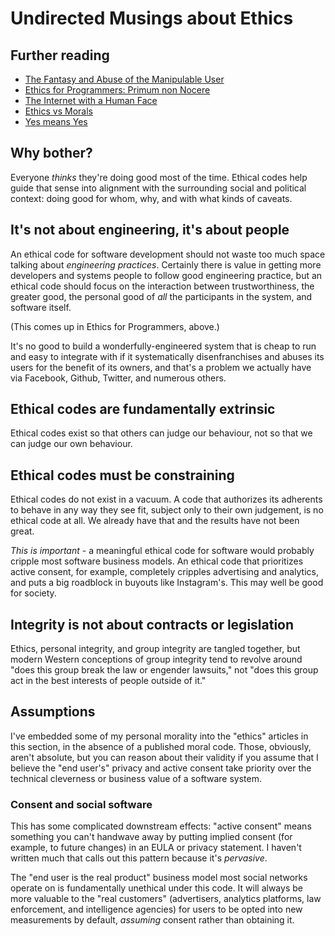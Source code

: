 # Undirected Musings about Ethics

## Further reading

* [The Fantasy and Abuse of the Manipulable User](http://modelviewculture.com/pieces/the-fantasy-and-abuse-of-the-manipulable-user)
* [Ethics for Programmers: Primum non Nocere](https://glyph.twistedmatrix.com/2005/11/ethics-for-programmers-primum-non.html)
* [The Internet with a Human Face](http://idlewords.com/bt14.htm)
* [Ethics vs Morals](http://www.diffen.com/difference/Ethics_vs_Morals)
* [Yes means Yes](http://yesmeansyesblog.wordpress.com)

## Why bother?

Everyone _thinks_ they're doing good most of the time. Ethical codes help
guide that sense into alignment with the surrounding social and political
context: doing good for whom, why, and with what kinds of caveats.

## It's not about engineering, it's about people

An ethical code for software development should not waste too much space
talking about _engineering practices_. Certainly there is value in getting
more developers and systems people to follow good engineering practice, but
an ethical code should focus on the interaction between trustworthiness, the
greater good, the personal good of _all_ the participants in the system, and
software itself.

(This comes up in Ethics for Programmers, above.)

It's no good to build a wonderfully-engineered system that is cheap to run
and easy to integrate with if it systematically disenfranchises and abuses
its users for the benefit of its owners, and that's a problem we actually
have via Facebook, Github, Twitter, and numerous others.

## Ethical codes are fundamentally extrinsic

Ethical codes exist so that others can judge our behaviour, not so that we
can judge our own behaviour.

## Ethical codes must be constraining

Ethical codes do not exist in a vacuum. A code that authorizes its adherents
to behave in any way they see fit, subject only to their own judgement, is no
ethical code at all. We already have that and the results have not been great.

_This is important_ - a meaningful ethical code for software would probably
cripple most software business models. An ethical code that prioritizes
active consent, for example, completely cripples advertising and analytics,
and puts a big roadblock in buyouts like Instagram's. This may well be good
for society.

## Integrity is not about contracts or legislation

Ethics, personal integrity, and group integrity are tangled together, but
modern Western conceptions of group integrity tend to revolve around "does
this group break the law or engender lawsuits," not "does this group act in
the best interests of people outside of it."

## Assumptions

I've embedded some of my personal morality into the "ethics" articles in this
section, in the absence of a published moral code. Those, obviously, aren't
absolute, but you can reason about their validity if you assume that I
believe the "end user's" privacy and active consent take priority over the
technical cleverness or business value of a software system.

### Consent and social software

This has some complicated downstream effects: "active consent" means
something you can't handwave away by putting implied consent (for example, to
future changes) in an EULA or privacy statement. I haven't written much that
calls out this pattern because it's _pervasive_.

The "end user is the real product" business model most social networks
operate on is fundamentally unethical under this code. It will always be more
valuable to the "real customers" (advertisers, analytics platforms, law
enforcement, and intelligence agencies) for users to be opted into new
measurements by default, _assuming_ consent rather than obtaining it.
